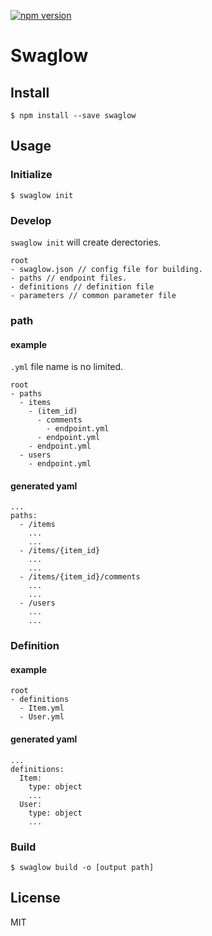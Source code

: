[![npm version](https://badge.fury.io/js/swaglow.svg)](https://badge.fury.io/js/swaglow)

# Swaglow

## Install
```
$ npm install --save swaglow
```

## Usage
### Initialize
```
$ swaglow init
```
### Develop
`swaglow init` will create derectories.

```
root
- swaglow.json // config file for building.
- paths // endpoint files.
- definitions // definition file
- parameters // common parameter file
```

### path
#### example
`.yml` file name is no limited.

```
root
- paths
  - items
    - (item_id)
      - comments
        - endpoint.yml
      - endpoint.yml
    - endpoint.yml
  - users
    - endpoint.yml
```

#### generated yaml
```
...
paths:
  - /items
    ...
    ...
  - /items/{item_id}
    ...
    ...
  - /items/{item_id}/comments
    ...
    ...
  - /users
    ...
    ...
```

### Definition
#### example
```
root
- definitions
  - Item.yml
  - User.yml
```

#### generated yaml
```
...
definitions:
  Item:
    type: object
    ...
  User:
    type: object
    ...
```

### Build
```
$ swaglow build -o [output path]
```

## License
MIT